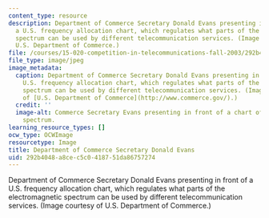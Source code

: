 ```yaml
---
content_type: resource
description: Department of Commerce Secretary Donald Evans presenting in front of
  a U.S. frequency allocation chart, which regulates what parts of the electromagnetic
  spectrum can be used by different telecommunication services. (Image courtesy of
  U.S. Department of Commerce.)
file: /courses/15-020-competition-in-telecommunications-fall-2003/292b4048a8cec5c0418751da86757274_15-020f03.jpg
file_type: image/jpeg
image_metadata:
  caption: Department of Commerce Secretary Donald Evans presenting in front of a
    U.S. frequency allocation chart, which regulates what parts of the electromagnetic
    spectrum can be used by different telecommunication services. (Image courtesy
    of [U.S. Department of Commerce](http://www.commerce.gov/).)
  credit: ''
  image-alt: Commerce Secretary Evans presenting in front of a chart of the electromagnetic
    spectrum.
learning_resource_types: []
ocw_type: OCWImage
resourcetype: Image
title: Department of Commerce Secretary Donald Evans
uid: 292b4048-a8ce-c5c0-4187-51da86757274
---
```

Department of Commerce Secretary Donald Evans presenting in front of a U.S. frequency allocation chart, which regulates what parts of the electromagnetic spectrum can be used by different telecommunication services. (Image courtesy of U.S. Department of Commerce.)

